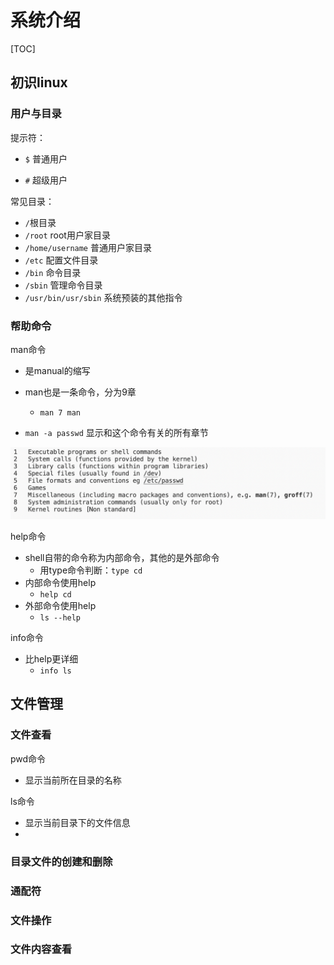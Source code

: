# 系统介绍

[TOC]



## 初识linux

### 用户与目录

提示符：

- `$` 普通用户

- `#` 超级用户

常见目录：

- `/`根目录
- `/root` root用户家目录
- `/home/username` 普通用户家目录
- `/etc` 配置文件目录
- `/bin` 命令目录
- `/sbin` 管理命令目录
- `/usr/bin/usr/sbin` 系统预装的其他指令

### 帮助命令

man命令

- 是manual的缩写

- man也是一条命令，分为9章
  - `man 7 man`
- `man -a passwd` 显示和这个命令有关的所有章节

![](figs/1.png)

help命令

- shell自带的命令称为内部命令，其他的是外部命令
  - 用type命令判断：`type cd`
- 内部命令使用help
  - `help cd`
- 外部命令使用help
  - `ls --help`

info命令

- 比help更详细
  - `info ls`

## 文件管理

### 文件查看

pwd命令

- 显示当前所在目录的名称

ls命令

- 显示当前目录下的文件信息
- 



### 目录文件的创建和删除

### 通配符

### 文件操作

### 文件内容查看
